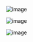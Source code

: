 ![image](https://github.com/user-attachments/assets/2da720c5-90ff-44fb-af5c-c0ae9524c560)


![image](https://github.com/user-attachments/assets/8147b90d-43ea-4d5c-ac7e-8298cf53b01c)


![image](https://github.com/user-attachments/assets/19549aa1-d217-452f-83fa-75b9c36d18c9)


